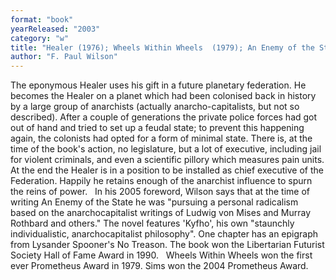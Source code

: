 ```yaml
---
format: "book"
yearReleased: "2003"
category: "w"
title: "Healer (1976); Wheels Within Wheels  (1979); An Enemy of the State (1980); Sims"
author: "F. Paul Wilson"
---
```

The eponymous Healer uses his gift in a future planetary federation. He becomes the Healer on a planet which had been colonised back in history by a large group of anarchists (actually anarcho-capitalists,  but not so described). After a couple of generations the private police forces  had got out of hand and tried to set up a feudal state; to prevent this  happening again, the colonists had opted for a form of minimal state. There is,  at the time of the book's action, no legislature, but a lot of executive,  including jail for violent criminals, and even a scientific pillory which  measures pain units. At the end the Healer is in a position to be installed as  chief executive of the Federation. Happily he retains enough of the anarchist  influence to spurn the reins of power.
 
In his 2005 foreword, Wilson says that  at the time of writing An Enemy of the State he was "pursuing a personal  radicalism based on the anarchocapitalist writings of Ludwig von Mises and  Murray Rothbard and others." The novel features 'Kyfho', his own "staunchly  individualistic, anarchocapitalist philosophy". One chapter has an epigraph from  Lysander Spooner's No Treason. The book won the Libertarian Futurist  Society Hall of Fame Award in 1990.
 
Wheels Within Wheels  won the  first ever Prometheus Award in 1979. Sims won the  2004 Prometheus Award.